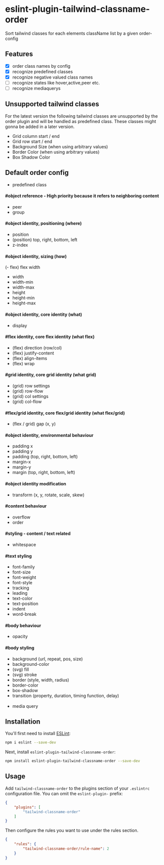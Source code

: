 # eslint-plugin-tailwind-classname-order

Sort tailwind classes for each elements className list by a given order-config

## Features
- [x] order class names by config
- [x] recognize predefined classes
- [x] recognize negative valued class names
- [ ] recognize states like hover,active,peer etc.
- [ ] recognize mediaquerys

## Unsupported tailwind classes
For the latest version the following tailwind classes are unsupported by the order plugin and will be handled as predefined class.
These classes might gonna be added in a later version.
- Grid column  start / end
- Grid row start / end
- Background Size (when using arbitrary values)
- Border Color (when using arbitrary values)
- Box Shadow Color

## Default order config
- predefined class

#### #object reference - High priority because it refers to neighboring content
- peer
- group

#### #object identity, positioning (where)
- position
- (position) top, right, bottom, left
- z-index

#### #object identity, sizing (how)
(- flex) flex width
- width
- width-min
- width-max
- height
- height-min
- height-max

#### #object identity, core identity (what)
- display

#### #flex identity, core flex identity (what flex)
- (flex) direction (row/col)
- (flex) justify-content
- (flex) align-items
- (flex) wrap

#### #grid identity, core grid identity (what grid)
- (grid) row settings
- (grid) row-flow
- (grid) col settings
- (grid) col-flow

#### #flex/grid identity, core flex/grid identity (what flex/grid)
- (flex / grid) gap (x, y)

#### #object identity, environmental behaviour
- padding x
- padding y
- padding (top, right, bottom, left)
- margin-x
- margin-y
- margin (top, right, bottom, left)

#### #object identity modification
- transform (x, y, rotate, scale, skew)

#### #content behaviour
- overflow
- order

#### #styling - content / text related
- whitespace

#### #text styling
- font-family
- font-size
- font-weight
- font-style
- tracking
- leading
- text-color
- text-position
- indent
- word-break

#### #body behaviour
- opacity

#### #body styling
- background (url, repeat, pos, size)
- background-color
- (svg) fill
- (svg) stroke
- border (style, width, radius)
- border-color
- box-shadow
- transition (property, duration, timing function, delay)
<br/><br/>
- media query


## Installation

You'll first need to install [ESLint](https://eslint.org/):

```sh
npm i eslint --save-dev
```

Next, install `eslint-plugin-tailwind-classname-order`:

```sh
npm install eslint-plugin-tailwind-classname-order --save-dev
```

## Usage

Add `tailwind-classname-order` to the plugins section of your `.eslintrc` configuration file. You can omit the `eslint-plugin-` prefix:

```json
{
    "plugins": [
        "tailwind-classname-order"
    ]
}
```


Then configure the rules you want to use under the rules section.

```json
{
    "rules": {
        "tailwind-classname-order/rule-name": 2
    }
}
```


